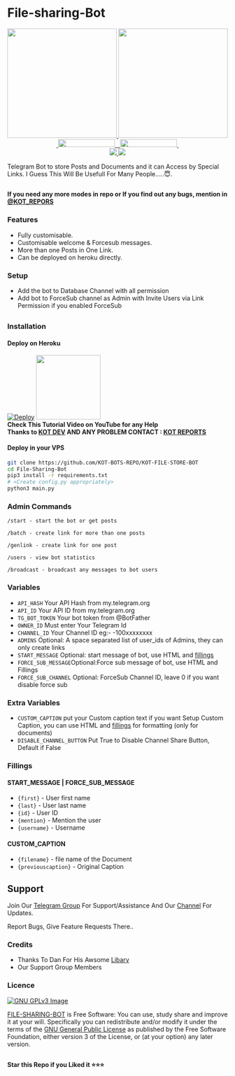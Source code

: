 # File-sharing-Bot

<p align="center">
  <a href="https://www.python.org">
    <img src="http://ForTheBadge.com/images/badges/made-with-python.svg" width ="250">
  </a>
  <a href="https://github.com/KOT-BOTS-REPO/PyrogramGenStr">
    <img src="https://github.com/KOT-BOTS-REPO/PyrogramGenStr/blob/main/resources/KOTBOTSgenStrSession-badge.svg" width="250">
  </a><br>
  <a href="https://t.me/KOT_BOTS">
    &nbsp;<img src="https://img.shields.io/badge/KOT%20%F0%9D%95%8F%20Bots-Channel-blue?style=flat-square&logo=telegram" width="130" height="18">&nbsp;
  </a>
  <a href="https://t.me/KOT_REPORS">
    &nbsp;<img src="https://img.shields.io/badge/KOT%20%F0%9D%95%8F%20Bots-Group-blue?style=flat-square&logo=telegram" width="130" height="18">&nbsp;
  </a>
  <br>
  <a href="https://github.com/KOT-BOTS-REPO/KOT-FILE-SHARING-BOT/stargazers">
    <img src="https://img.shields.io/github/stars/KOT-BOTS-REPO/KOT-FILE-SHARING-BOT?style=social">
  </a>
  <a href="https://github.com/KOT-BOTS-REPO/KOT-FILE-SHARING-BOT/fork">
    <img src="https://img.shields.io/github/forks/KOT-BOTS-REPO/KOT-FILE-SHARING-BOT?label=Fork&style=social">
  </a>  
</p>


Telegram Bot to store Posts and Documents and it can Access by Special Links.
I Guess This Will Be Usefull For Many People.....😇. 

##

**If you need any more modes in repo or If you find out any bugs, mention in [@KOT_REPORS](https://www.telegram.dog/KOT_REPORS)**

### Features
- Fully customisable.
- Customisable welcome & Forcesub messages.
- More than one Posts in One Link.
- Can be deployed on heroku directly.

### Setup

- Add the bot to Database Channel with all permission
- Add bot to ForceSub channel as Admin with Invite Users via Link Permission if you enabled ForceSub 

##
### Installation
#### Deploy on Heroku
[![Deploy](https://www.herokucdn.com/deploy/button.svg)](https://heroku.com/deploy?template=https://github.com/Aashishsahu24/KOT-FILE-SHARING-BOT)
<a href="https://t.me/KOT_SOURCE_CODE">
  <img src="https://img.shields.io/badge/How%20to-Deploy-red?logo=youtube" width="147">
</a><br>
**Check This Tutorial Video on YouTube for any Help**<br>
**Thanks to [KOT DEV](https://t.me/KOT_DEVELOPERS) AND ANY PROBLEM CONTACT : [KOT REPORTS](https://t.me/KOT_REPORS)**

#### Deploy in your VPS
````bash
git clone https://github.com/KOT-BOTS-REPO/KOT-FILE-STORE-BOT
cd File-Sharing-Bot
pip3 install -r requirements.txt
# <Create config.py appropriately>
python3 main.py
````

### Admin Commands

```
/start - start the bot or get posts

/batch - create link for more than one posts

/genlink - create link for one post

/users - view bot statistics

/broadcast - broadcast any messages to bot users
```

### Variables

* `API_HASH` Your API Hash from my.telegram.org
* `API_ID` Your API ID from my.telegram.org
* `TG_BOT_TOKEN` Your bot token from @BotFather
* `OWNER_ID` Must enter Your Telegram Id
* `CHANNEL_ID` Your Channel ID eg:- -100xxxxxxxx
* `ADMINS` Optional: A space separated list of user_ids of Admins, they can only create links
* `START_MESSAGE` Optional: start message of bot, use HTML and <a href='https://github.com/KOT-BOTS-REPO/KOT-FILE-STORE-BOT/blob/main/README.md#start_message'>fillings</a>
* `FORCE_SUB_MESSAGE`Optional:Force sub message of bot, use HTML and Fillings
* `FORCE_SUB_CHANNEL` Optional: ForceSub Channel ID, leave 0 if you want disable force sub

### Extra Variables

* `CUSTOM_CAPTION` put your Custom caption text if you want Setup Custom Caption, you can use HTML and <a href='https://github.com/CodeXBotz/File-Sharing-Bot/blob/main/README.md#custom_caption'>fillings</a> for formatting (only for documents)
* `DISABLE_CHANNEL_BUTTON` Put True to Disable Channel Share Button, Default if False

### Fillings
#### START_MESSAGE | FORCE_SUB_MESSAGE

* `{first}` - User first name
* `{last}` - User last name
* `{id}` - User ID
* `{mention}` - Mention the user
* `{username}` - Username

#### CUSTOM_CAPTION

* `{filename}` - file name of the Document
* `{previouscaption}` - Original Caption


## Support   
Join Our [Telegram Group](https://www.telegram.dog/KOT_REPORTS) For Support/Assistance And Our [Channel](https://www.telegram.dog/KOT_BOTS) For Updates.   
   
Report Bugs, Give Feature Requests There..   

### Credits

- Thanks To Dan For His Awsome [Libary](https://github.com/pyrogram/pyrogram)
- Our Support Group Members

### Licence
[![GNU GPLv3 Image](https://www.gnu.org/graphics/gplv3-127x51.png)](http://www.gnu.org/licenses/gpl-3.0.en.html)  

[FILE-SHARING-BOT](https://github.com/KOT-BOTS-REPO/KOT-FILE-STORE-BOT/) is Free Software: You can use, study share and improve it at your
will. Specifically you can redistribute and/or modify it under the terms of the
[GNU General Public License](https://www.gnu.org/licenses/gpl.html) as
published by the Free Software Foundation, either version 3 of the License, or
(at your option) any later version. 

##

   **Star this Repo if you Liked it ⭐⭐⭐**

